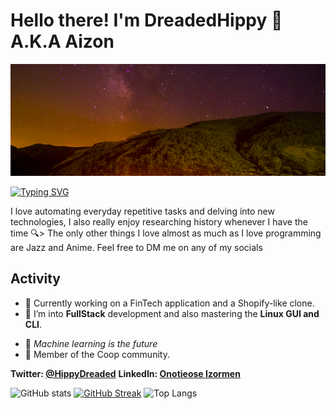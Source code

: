 # Hello there! I'm DreadedHippy 👋 A.K.A Aizon


<p align="center">
  <img src="https://github.com/DreadedHippy/DreadedHippy/blob/main/Files/Screenshot%20from%202022-06-27%2009-35-55.png" title="Backdrop">
</p>


[![Typing SVG](https://readme-typing-svg.demolab.com?font=Source+Code+Pro&weight=600&size=30&pause=1000&color=C86D16&center=true&vCenter=true&width=1000&lines=Full-stack+Web+Developer;A.I.+and+Cyber-security+Enthusiast;Mobile+App+Developer)](https://git.io/typing-svg)



I love automating everyday repetitive tasks and delving into new technologies, I also really enjoy researching history whenever I have the time 🔍> The only other things I love almost as much as I love programming are Jazz and Anime. Feel free to DM me on any of my socials

## Activity

- 🔭 Currently working on a FinTech application and a Shopify-like clone.
- 🌱 I’m into **FullStack** development and also mastering the **Linux GUI and CLI**.
<!-- - 💬 Feel free to ask me about development with the **MEAN stack** and **Ionic framework**. -->
- 🤖 *Machine learning is the future*
- 🥚 Member of the Coop community.

**Twitter: [@HippyDreaded](https://twitter.com/HippyDreaded)**
**LinkedIn: [Onotieose Izormen](https://www.linkedin.com/in/onotieose-izormen-b2a18423b/)**


<!--
**DreadedHippy/DreadedHippy** is a ✨ _special_ ✨ repository because its `README.md` (this file) appears on your GitHub profile.

Here are some ideas to get you started:

- 🔭 I’m currently working on ...

![alt text](https://github.com/DreadedHippy/DreadedHippy/blob/main/Files/Sky.jpg)
- 🌱 I’m currently learning ...
- 👯 I’m looking to collaborate on ...
- 🤔 I’m looking for help with ...
- 💬 Ask me about ...
- 📫 How to reach me: ...
- 😄 Pronouns: ...
- ⚡ Fun fact: ...
-->

![GitHub stats](https://github-readme-stats.vercel.app/api?username=DreadedHippy&show_icons=true&theme=gruvbox)
[![GitHub Streak](https://github-readme-streak-stats.herokuapp.com?user=DreadedHippy&theme=gruvbox&hide_border=true&date_format=M%20j%5B%2C%20Y%5D)](https://git.io/streak-stats)
![Top Langs](https://github-readme-stats.vercel.app/api/top-langs/?username=DreadedHippy&theme=gruvbox)
